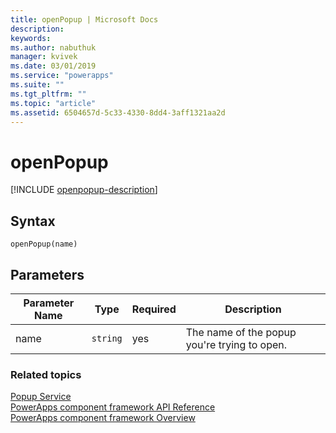 ```yaml
---
title: openPopup | Microsoft Docs
description: 
keywords:
ms.author: nabuthuk
manager: kvivek
ms.date: 03/01/2019
ms.service: "powerapps"
ms.suite: ""
ms.tgt_pltfrm: ""
ms.topic: "article"
ms.assetid: 6504657d-5c33-4330-8dd4-3aff1321aa2d
---
```


# openPopup

[!INCLUDE [openpopup-description](includes/openpopup-description.md)]

## Syntax

`openPopup(name)`

## Parameters

| Parameter Name|Type|Required|Description|
| ------------- |----|--------|-----------|
|name|`string`|yes|The name of the popup you're trying to open.|


### Related topics

[Popup Service](../popupservice.md)<br/>
[PowerApps component framework API Reference](../reference/index.md)<br/>
[PowerApps component framework Overview](../overview.md)